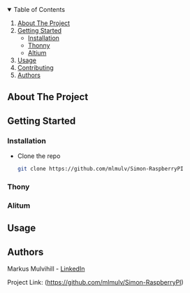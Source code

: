 <!-- TABLE OF CONTENTS -->
<details open="open">
  <summary>Table of Contents</summary>
  <ol>
    <li>
      <a href="#about-the-project">About The Project</a>
    </li>
    <li>
      <a href="#getting-started">Getting Started</a>
      <ul>
        <li><a href="#installation">Installation</a></li>
         <li><a href="#Thonny">Thonny</a></li>
        <li><a href="#altium">Altium</a></li>
      </ul>
    </li>
    <li><a href="#usage">Usage</a></li>
    <li><a href="#contributing">Contributing</a></li>
    <li><a href="#authors">Authors</a></li>
  </ol>
</details>



<!-- ABOUT THE PROJECT -->
## About The Project



<!-- GETTING STARTED -->
## Getting Started

### Installation

*  Clone the repo
   ```sh
   git clone https://github.com/mlmulv/Simon-RaspberryPI
   ```
### Thony

### Alitum

<!-- USAGE EXAMPLES -->
## Usage



<!-- Authors -->
## Authors

Markus Mulvihill - [LinkedIn](https://www.linkedin.com/in/markus-mulvihill-6549961a0/) 

Project Link: (https://github.com/mlmulv/Simon-RaspberryPI)
